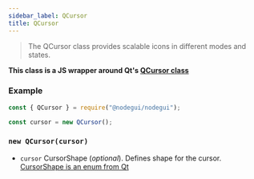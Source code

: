 ```yaml
---
sidebar_label: QCursor
title: QCursor
---
```


> The QCursor class provides scalable icons in different modes and states.

**This class is a JS wrapper around Qt's [QCursor class](https://doc.qt.io/qt-5/qcursor.html)**

### Example

```javascript
const { QCursor } = require("@nodegui/nodegui");

const cursor = new QCursor();
```

### `new QCursor(cursor)`

- `cursor` CursorShape (_optional_). Defines shape for the cursor. [CursorShape is an enum from Qt](api/QtEnums.md)
